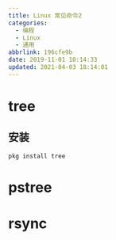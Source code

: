```yaml
---
title: Linux 常见命令2
categories: 
  - 编程
  - Linux
  - 通用
abbrlink: 196cfe9b
date: 2019-11-01 10:14:33
updated: 2021-04-03 18:14:01
---
```

# tree
## 安装
```shell
pkg install tree
```
# pstree
# rsync
